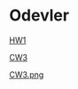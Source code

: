 # Odevler

<a href="https://feyzanursaka.github.io/Odevler/HW1.html" rel="nofollow">HW1</a>

<a href="https://feyzanursaka.github.io/Odevler/work/inspector.html" rel="nofollow">CW3</a>

<a href="https://feyzanursaka.github.io/Odevler/CW3.png from 2018-10-10 16-44-04.png" rel="nofollow">CW3.png</a>
